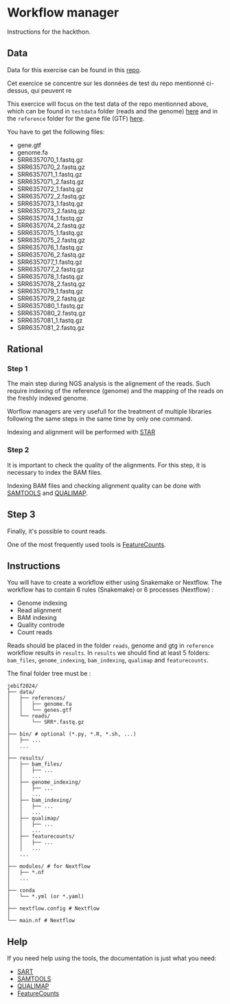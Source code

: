 # Workflow manager

Instructions for the hackthon.

## Data

Data for this exercise can be found in this [repo](https://github.com/nf-core/test-datasets/tree/rnaseq).

Cet exercice se concentre sur les données de test du repo mentionné ci-dessus, qui peuvent re

This exercice will focus on the test data of the repo mentionned above, which can be found in `testdata` folder (reads and the genome) [here](https://github.com/nf-core/test-datasets/tree/rnaseq/testdata/GSE110004) and in the `reference` folder for the gene file (GTF) [here](https://github.com/nf-core/test-datasets/tree/rnaseq/reference). 

You have to get the following files: 
- gene.gtf
- genome.fa 
- SRR6357070_1.fastq.gz
- SRR6357070_2.fastq.gz
- SRR6357071_1.fastq.gz
- SRR6357071_2.fastq.gz
- SRR6357072_1.fastq.gz
- SRR6357072_2.fastq.gz
- SRR6357073_1.fastq.gz
- SRR6357073_2.fastq.gz
- SRR6357074_1.fastq.gz
- SRR6357074_2.fastq.gz
- SRR6357075_1.fastq.gz
- SRR6357075_2.fastq.gz
- SRR6357076_1.fastq.gz
- SRR6357076_2.fastq.gz
- SRR6357077_1.fastq.gz
- SRR6357077_2.fastq.gz
- SRR6357078_1.fastq.gz
- SRR6357078_2.fastq.gz
- SRR6357079_1.fastq.gz
- SRR6357079_2.fastq.gz
- SRR6357080_1.fastq.gz
- SRR6357080_2.fastq.gz
- SRR6357081_1.fastq.gz
- SRR6357081_2.fastq.gz

## Rational

### Step 1

The main step during NGS analysis is the alignement of the reads. Such require indexing of the reference (genome) and the mapping of the reads on the freshly indexed genome.

Worflow managers are very usefull for the treatment of multiple libraries following the same steps in the same time by only one command.

Indexing and alignment will be performed with [STAR](https://www.ncbi.nlm.nih.gov/pmc/articles/PMC3530905/)

### Step 2

It is important to check the quality of the alignments. For this step, it is necessary to index the BAM files.

Indexing BAM files and checking alignment quality can be done with [SAMTOOLS](https://pubmed.ncbi.nlm.nih.gov/33590861/) and [QUALIMAP](https://academic.oup.com/bioinformatics/article/28/20/2678/206551?login=false).

## Step 3

Finally, it's possible to count reads.

One of the most frequently used tools is [FeatureCounts](https://pubmed.ncbi.nlm.nih.gov/24227677/).

## Instructions

You will have to create a workflow either using Snakemake or Nextflow.
The workflow has to contain 6 rules (Snakemake) or 6 processes (Nextflow) : 
- Genome indexing
- Read alignment
- BAM indexing
- Quality controde
- Count reads

Reads should be placed in the folder `reads`, genome and gtg in `reference` workflow results in `results`.  In `results` we should find at least 5 folders: `bam_files`, `genome_indexing`, `bam_indexing`, `qualimap` and `featurecounts`.

The final folder tree must be : 

```note
jebif2024/
├── data/
│   ├── references/
│   │   ├── genome.fa
│   │   └── genes.gtf
│   └── reads/
│       └── SRR*.fastq.gz
│
├── bin/ # optional (*.py, *.R, *.sh, ...)
│   ├── ...
│   ...
│
├── results/
│   ├── bam_files/
│   │   ├── ...
│   │   ...
│   ├── genome_indexing/
│   │   ├── ...
│   │   ...
│   ├── bam_indexing/
│   │   ├── ...
│   │   ...
│   ├── qualimap/
│   │   ├── ...
│   │   ...
│   ├── featurecounts/
│   │   ├── ...
│   │   ...
│   ...
│
├── modules/ # for Nextflow
│   ├── *.nf
│   ...
│
├── conda
│   └── *.yml (or *.yaml)
│
├── nextflow.config # Nextflow
│
└── main.nf # Nextflow
```

## Help

If you need help using the tools, the documentation is just what you need:
- [SART](https://github.com/alexdobin/STAR/blob/master/doc/STARmanual.pdf)
- [SAMTOOLS](http://www.htslib.org/doc/samtools.html)
- [QUALIMAP](http://qualimap.conesalab.org/doc_html/index.html)
- [FeatureCounts](https://subread.sourceforge.net/featureCounts.html)
